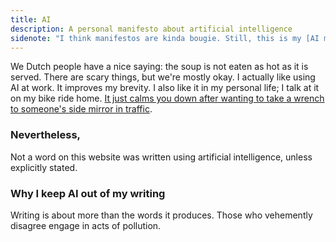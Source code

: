 ```yaml
---
title: AI
description: A personal manifesto about artificial intelligence
sidenote: "I think manifestos are kinda bougie. Still, this is my [AI manifesto](https://www.bydamo.la/p/ai-manifesto)."
---
```

We Dutch people have a nice saying: the soup is not eaten as hot as it is served. There are scary things, but we're mostly okay. I actually like using AI at work. It improves my brevity. I also like it in my personal life; I talk at it on my bike ride home. [It just calms you down after wanting to take a wrench to someone's side mirror in traffic](https://abbottelementary.fandom.com/wiki/Light_Bulb/Transcript).

### Nevertheless,
Not a word on this website was written using artificial intelligence, unless explicitly stated.

### Why I keep AI out of my writing
Writing is about more than the words it produces. Those who vehemently disagree engage in acts of pollution.
